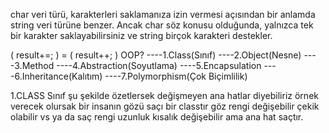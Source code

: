 
char veri türü, karakterleri saklamanıza izin vermesi açısından bir anlamda string veri türüne benzer.
Ancak char söz konusu olduğunda, yalnızca tek bir karakter saklayabilirsiniz ve string birçok karakteri destekler.

 (  result+=;  ) =  (  result++;  ) 
OOP?
----1.Class(Sınıf) 
----2.Object(Nesne)
----3.Method
----4.Abstraction(Soyutlama)
----5.Encapsulation
----6.Inheritance(Kalıtım)
----7.Polymorphism(Çok Biçimlilik)


1.CLASS
Sınıf şu şekilde özetlersek değişmeyen ana hatlar diyebiliriz örnek verecek olursak bir insanın gözü saçı bir classtır göz rengi değişebilir çekik olabilir vs ya da saç rengi uzunluk kısalık değişebilir ama ana hat saçtır.
